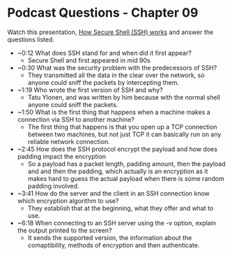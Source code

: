 # Podcast Questions - Chapter 09

Watch this presentation, [How Secure Shell (SSH) works](https://www.youtube.com/watch?v=ORcvSkgdA58 "youtube how ssh works") and answer the questions listed.

* ~0:12 What does SSH stand for and when did it first appear?
  * Secure Shell and first appeared in mid 90s
* ~0:30 What was the security problem with the predecessors of SSH?
  * They transmitted all the data in the clear over the network, so anyone could sniff the packets by intercepting them. 
* ~1:19 Who wrote the first version of SSH and why?
  * Tatu Ylonen, and was written by him because with the normal shell anyone could sniff the packets.
* ~1:50 What is the first thing that happens when a machine makes a connection via SSH to another machine?
  * The first thing that happens is that you open up a TCP connection between two machines, but not just TCP it can basically run on any reliable network connection.
* ~2:45 How does the SSH protocol encrypt the payload and how does padding impact the encryption
  * So a payload has a packet length, padding amount, then the payload and and then the padding, which actually  is an encryption as it makes hard to guess the actual payload when there is some random padding involved.
* ~3:41 How do the server and the client in an SSH connection know which encryption algorithm to use?
  * They establish that at the beginning, what they offer and what to use.
* ~6:18 When connecting to an SSH server using the -v option, explain the output printed to the screen?
  * It sends the supported version, the information about the comaptibility, methods of encryption and then authenticate.
  